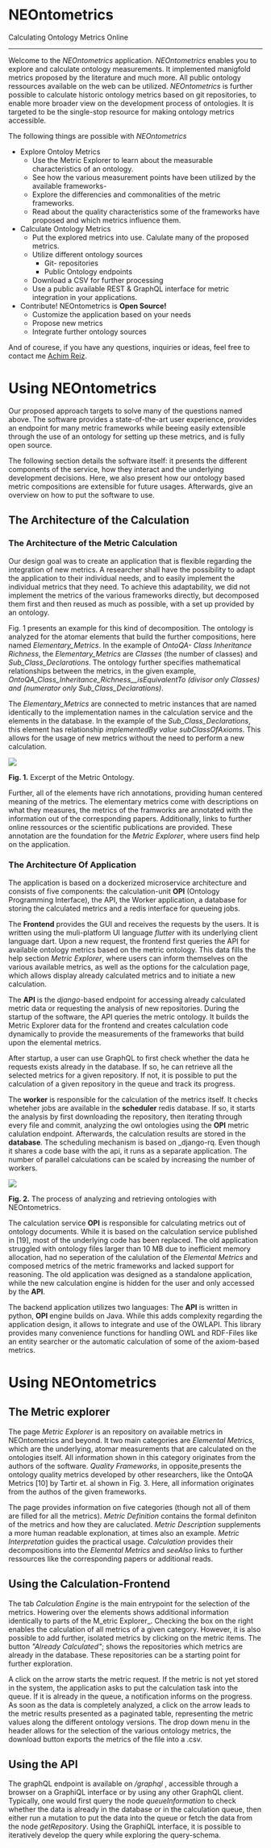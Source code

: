 # NEOntometrics
Calculating Ontology Metrics Online
_______

Welcome to the *NEOntometrics* application. *NEOntometrics* enables you to explore and calculate ontology measurements. It implemented manigfold metrics proposed by the literature and much more. All public ontology ressources available on the web can be utilized. *NEOntometrics* is further possible to calculate historic ontology metrics based on git repositories, to enable more broader view on the development process of ontologies. It is targeted to be the single-stop resource for making ontology metrics accessible.

The following things are possible with *NEOntometrics*
- Explore Ontoloy Metrics
    - Use the Metric Explorer to learn about the measurable characteristics of an ontology.
    - See how the various measurement points have been utilized by the available frameworks-
    - Explore the differencies and commonalities of the metric frameworks.
    - Read about the quality characteristics some of the frameworks have proposed and which metrics influence them.
- Calculate Ontology Metrics
    - Put the explored metrics into use. Calulate many of the proposed metrics.
    - Utilize different ontology sources
        - Git- repositories
        - Public Ontology endpoints
    - Download a CSV for further processing
    - Use a public available REST & GraphQL interface for metric integration in your applications.
- Contribute! NEOntometrics is **Open Source!**
    - Customize the application based on your needs
    - Propose new metrics
    - Integrate further ontology sources

And of courese, if you have any questions, inquiries or ideas, feel free to contact me [Achim Reiz](mailto:achim.reiz@uni-rostock.de).

# Using NEOntometrics
Our proposed approach targets to solve many of the questions named above. The software provides a state-of-the-art user experience, provides an endpoint for many metric frameworks while beeing easily extensible through the use of an ontology for setting up these metrics, and is fully open source.

The following section details the software itself: it presents the different components of the service, how they interact and the underlying development decisions. Here, we also present how our ontology based metric compositions are extensible for future usages. Afterwards, give an overview on how to put the software to use.
## The Architecture of the Calculation

  ### The Architecture of the Metric Calculation

Our design goal was to create an application that is flexible regarding the integration of new metrics. A researcher shall have the possibility to adapt the application to their individual needs, and to easily implement the individual metrics that they need. To achieve this adaptability, we did not implement the metrics of the various frameworks directly, but decomposed them first and then reused as much as possible, with a set up provided by an ontology.

Fig. 1 presents an example for this kind of decomposition. The ontology is analyzed for the atomar elements that build the further compositions, here named _Elementary\_Metrics_. In the example of _OntoQA- Class Inheritance Richness_, the _Elementary\_Metrics_ are _Classes_ (the number of classes) and _Sub\_Class\_Declarations_. The ontology further specifies mathematical relationships between the metrics, in the given example, _OntoQA\_Class\_Inheritance\_Richness__isEquivalentTo (divisor only Classes) and (numerator only Sub\_Class\_Declarations)_.

The _Elementary\_Metrics_ are connected to metric instances that are named identically to the implementation names in the calculation service and the elements in the database. In the example of the _Sub\_Class\_Declarations_, this element has relationship _implementedBy value subClassOfAxioms_. This allows for the usage of new metrics without the need to perform a new calculation.

![](resource:assets/webpage/ontology.png)

**Fig. 1.** Excerpt of the Metric Ontology.

Further, all of the elements have rich annotations, providing human centered meaning of the metrics. The elementary metrics come with descriptions on what they measures, the metrics of the framworks are annotated with the information out of the corresponding papers. Additionally, links to further online ressources or the scientific publications are provided. These annotation are the foundation for the _Metric Explorer_, where users find help on the application.

  ### The Architecture Of Application

The application is based on a dockerized microservice architecture and consists of five components: the calculation-unit **OPI** (Ontology Programming Interface), the API, the Worker application, a database for storing the calculated metrics and a redis interface for queueing jobs.

The **Frontend** provides the GUI and receives the requests by the users. It is written using the muli-platform UI language _flutter_ with its underlying client language dart. Upon a new request, the frontend first queries the API for available ontology metrics based on the metric ontology. This data fills the help section _Metric Explorer_, where users can inform themselves on the various available metrics, as well as the options for the calculation page, which allows display already calculated metrics and to initiate a new calculation.

The **API** is the _django_-based endpoint for accessing already calculated metric data or requesting the analysis of new repositories. During the startup of the software, the API queries the metric ontology. It builds the Metric Explorer data for the frontend and creates calculation code dynamically to provide the measurements of the frameworks that build upon the elemental metrics.

After startup, a user can use GraphQL to first check whether the data he requests exists already in the database. If so, he can retrieve all the selected metrics for a given repository. If not, it is possible to put the calculation of a given repository in the queue and track its progress.

The **worker** is responsible for the calculation of the metrics itself. It checks wheteher jobs are available in the **scheduler** redis database. If so, it starts the analysis by first downloading the repository, then iterating through every file and commit, analyzing the owl ontologies using the **OPI** metric calulation endpoint. Afterwards, the calculation results are stored in the **database**. The scheduling mechanism is based on _django-rq. Even though it shares a code base with the api, it runs as a separate application. The number of parallel calculations can be scaled by increasing the number of workers.

![](resource:assets/webpage/sequenceDiagram.jpg)

**Fig. 2.** The process of analyzing and retrieving ontologies with NEOntometrics.

The calculation service **OPI** is responsible for calculating metrics out of ontology documents. While it is based on the calculation service published in [19], most of the underlying code has been replaced. The old application struggled with ontology files larger than 10 MB due to inefficient memory allocation, had no seperation of the calulation of the _Elemental Metrics_ and composed metrics of the metric frameworks and lacked support for reasoning. The old application was designed as a standalone application, while the new calculation engine is hidden for the user and only accessed by the **API**.

The backend application utilizes two languages: The **API** is written in python, **OPI** engine builds on Java. While this adds complexity regarding the application design, it allows to integrate and use of the OWLAPI. This library provides many convenience functions for handling OWL and RDF-Files like an entity searcher or the automatic calculation of some of the axiom-based metrics.

  # Using NEOntometrics
  ## The Metric explorer

The page _Metric Explorer_ is an repository on available metrics in NEOntometrics and beyond. It two main categories are _Elemental Metrics_, which are the underlying, atomar measurements that are calculated on the ontologies itself. All information shown in this category originates from the authors of the software. _Quality Frameworks_, in opposite,presents the ontology quality metrics developed by other researchers, like the OntoQA Metrics [10] by Tartir et. al shown in Fig. 3. Here, all information originates from the authos of the given frameworks.

The page provides information on five categories (though not all of them are filled for all the metrics). _Metric Definition_ contains the formal definiton of the metrics and how they are caluclated. _Metric Description_ supplements a more human readable explonation, at times also an example. _Metric Interpretation_ guides the practical usage. _Calculation_ provides their decompositions into the _Elemental Metrics_ and _seeAlso_ links to further ressources like the corresponding papers or additional reads.

## Using the Calculation-Frontend

The tab _Calculation Engine_ is the main entrypoint for the selection of the metrics. Howering over the elements shows additional information identically to parts of the M_etric Explorer_. Checking the box on the right enables the calculation of all metrics of a given category. However, it is also possible to add further, isolated metrics by clicking on the metric items. The button *"Already Calculated"*; shows the repositories which metrics are already in the database. These repositories can be a starting point for further exploration.

A click on the arrow starts the metric request. If the metric is not yet stored in the system, the application asks to put the calculation task into the queue. If it is already in the queue, a notification informs on the progress. As soon as the data is completely analyzed, a click on the arrow leads to the metric results presented as a paginated table, representing the metric values along the different ontology versions. The drop down menu in the header allows for the selection of the various ontology metrics, the download button exports the metrics of the file into a .csv.

  ## Using the API

The graphQL endpoint is available on _/graphql_ , accessible through a browser on a GraphiQL interface or by using any other GraphQL client. Typically, one would first query the node _queueInformation_ to check whether the data is already in the database or in the calculation queue, then either run a mutation to put the data into the queue or fetch the data from the node _getRepository_. Using the GraphiQL interface, it is possible to iteratively develop the query while exploring the query-schema.
